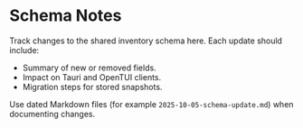 # Schema Notes

Track changes to the shared inventory schema here. Each update should include:
- Summary of new or removed fields.
- Impact on Tauri and OpenTUI clients.
- Migration steps for stored snapshots.

Use dated Markdown files (for example `2025-10-05-schema-update.md`) when documenting changes.
